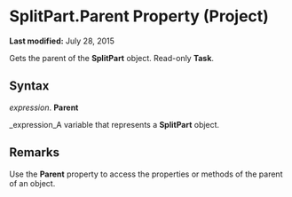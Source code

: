 
# SplitPart.Parent Property (Project)

 **Last modified:** July 28, 2015

Gets the parent of the  **SplitPart** object. Read-only **Task**.

## Syntax

 _expression_. **Parent**

 _expression_A variable that represents a  **SplitPart** object.


## Remarks

Use the  **Parent** property to access the properties or methods of the parent of an object.

